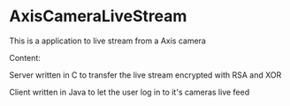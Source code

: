 # AxisCameraLiveStream
This is a application to live stream from a Axis camera

Content:

Server written in C to transfer the live stream encrypted with RSA and XOR

Client written in Java to let the user log in to it's cameras live feed
